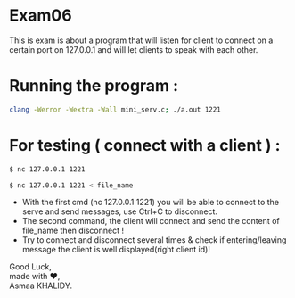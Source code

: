# Exam06
This is exam is about a program that will listen for client to connect on a certain port on 127.0.0.1 and will let clients to speak with each other.

# Running the program :

```bash
clang -Werror -Wextra -Wall mini_serv.c; ./a.out 1221 
```

# For testing ( connect with a client ) :

```bash
$ nc 127.0.0.1 1221

$ nc 127.0.0.1 1221 < file_name
```
- With the first cmd (nc 127.0.0.1 1221) you will be able to connect to the serve and send messages,
  use Ctrl+C to disconnect.
- The second command, the client will connect and send the content of file_name then disconnect !
- Try to connect and disconnect several times & check if entering/leaving message the client is well displayed(right client id)!

Good Luck,<br>
made with :heart:,<br>
Asmaa KHALIDY.
